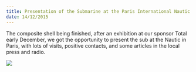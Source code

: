 ```yaml
---
title: Presentation of the Submarine at the Paris International Nautic Show
date: 14/12/2015
---
```


The composite shell being finished, after an exhibition at our sponsor Total early December, 
we got the opportunity to present the sub at the Nautic in Paris, with lots of visits, positive contacts, 
and some articles in the local press and radio. 

![](../images/nautic.jpg)
